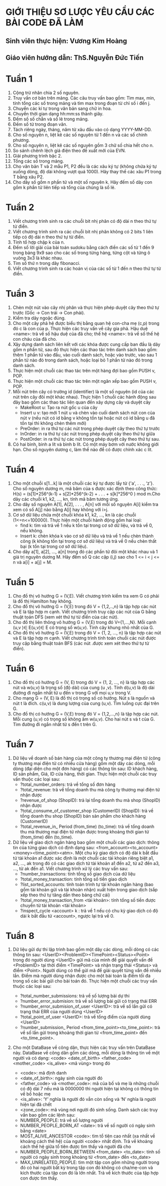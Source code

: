 # GIỚI THIỆU SƠ LƯỢC YÊU CẦU CÁC BÀI CODE ĐÃ LÀM
## Sinh viên thực hiện: Vương Kim Hoàng
## Giáo viên hướng dẫn: ThS.Nguyễn Đức Tiến

# **Tuần 1**
1. Cộng trừ nhân chia 2 số nguyên. 
2. Truy vấn cơ bản trên mảng. Các câu truy vấn bao gồm: Tìm max, min, tính tổng các số trong mảng và tìm max trong đoạn từ chỉ số i đến j.
3. Chuyển các kí tự trong văn bản sang chữ in hoa.
4. Chuyển thời gian dạng hh:mm:ss thành giây.
5. Đếm số số chẵn và số lẻ trong mảng.
6. Đếm số từ trong đoạn văn.
7. Tách riêng ngày, tháng, năm từ xâu đầu vào có dạng YYYY-MM-DD.
8. Cho số nguyên n, liệt kê các số nguyên từ 1 đến n và các số chính phương. 
9. Cho số nguyên n, liệt kê các số nguyên gồm 3 chữ số chia hết cho n.
10. So sánh chênh lệch giá điện theo đề xuất mới của EVN.
11. Giải phương trình bậc 2.
12. Tổng các số trong mảng.
13. Cho văn bản T và 2 mẫu P1, P2 đều là các xâu ký tự (không chứa ký tự xuống dòng, độ dài không vượt quá 1000). Hãy thay thế các xâu P1 trong T bằng xâu P2.
14. Cho dãy số gồm n phần tử và một số nguyên k. Hãy đếm số dãy con gồm k phần tử liên tiếp và tổng của chúng là số lẻ.
    
# **Tuần 2**
1. Viết chương trình sinh ra các chuỗi bit nhị phân có độ dài n theo thứ tự từ điển.
2. Viết chương trình sinh ra các chuỗi bit nhị phân không có 2 bits 1 liên tiếp có độ dài n theo thứ tự từ điển.
3. Tính tổ hợp chập k của n.
4. Đếm số lời giải của bài toán sudoku bằng cách điền các số từ 1 đến 9 trong bảng 9x9 sao cho các số trong từng hàng, từng cột và từng ô vuông 3x3 là khác nhau.
5. Tìm số thứ n trong dãy fibonacci.
6. Viết chương trình sinh ra các hoán vị của các số từ 1 đến n theo thứ tự từ điển.
   
# **Tuần 3**
1. Chèn một nút vào cây nhị phân và thực hiện phép duyệt cây theo thứ tự trước (Gốc -> Con trái -> Con phải).
2. Kiểm tra dãy ngoặc đúng.
3. Cho một cây phả hệ được biểu thị bằng quan hệ con-cha mẹ (c,p) trong đó c là con của p. Thực hiện các truy vấn về cây gia phả. Hậu duệ \<name>: trả về số hậu duệ của <name> đã cho; thế hệ \<name>: trả về số thế hệ con cháu của <name> đã cho.
4. Xây dựng danh sách liên kết với các khóa được cung cấp ban đầu là dãy gồm n phần tử, sau đó thực hiện các thao tác trên danh sách bao gồm: thêm 1 phần tử vào đầu, vào cuối danh sách, hoặc vào trước, vào sau 1 phần tử nào đó trong danh sách, hoặc loại bỏ 1 phần tử nào đó trong danh sách.
5. Thực hiện một chuỗi các thao tác trên một hàng đợi bao gồm PUSH v, POP.
6. Thực hiện một chuỗi các thao tác trên một ngăn xếp bao gồm PUSH v, POP.
7. Mỗi nút trên cây có trường id (identifier) là một số nguyên (id của các nút trên cây đôi một khác nhau). Thực hiện 1 chuỗi các hành động sau đây bao gồm các thao tác liên quan đến xây dựng cây và duyệt cây
    - MakeRoot u: Tạo ra nút gốc u của cây
    - Insert u v: tạo mới 1 nút u và chèn vào cuối danh sách nút con của nút v (nếu nút có id bằng v không tồn tại hoặc nút có id bằng u đã tồn tại thì không chèn thêm mới)
    - PreOrder: in ra thứ tự các nút trong phép duyệt cây theo thứ tự trước
    - InOrder: in ra thứ tự các nút trong phép duyệt cây theo thứ tự giữa
    - PostOrder: in ra thứ tự các nút trong phép duyệt cây theo thứ tự sau.
8. Có hai bình, bình a lít và bình b lít. Có một máy bơm với nước không giới hạn. Cho số nguyên dương c, làm thế nào để có được chính xác c lít.

# **Tuần 4**
1. Cho một chuỗi s[1…k] là một chuỗi các ký tự được lấy từ {'a', . . ., ‘z’}. Cho số nguyên dương m, mã băm của s được xác định theo công thức: H(s) = (s[1]*256^(k-1) + s[2]*256^(k-2) + . . . + s[k]*256^0 ) mod m.Cho dãy các chuỗi k1, k2, …, kn, tính mã băm tương ứng.
2. Cho dãy số nguyên A[1], A[2], . . . , A[n] với mỗi số nguyên A[i] kiểm tra xem có số A[j] nào bằng A[i] hay không với i>j.
3. Cơ sở dữ liệu chứa một chuỗi khóa k1, k2, ..., kn là các chuỗi (1<=n<=100000). Thực hiện một chuỗi hành động gồm hai loại:
    - find k: tìm và trả về 1 nếu k tồn tại trong cơ sở dữ liệu, và trả về 0, nếu không.
    - Insert k: chèn khóa k vào cơ sở dữ liệu và trả về 1 nếu chèn thành công (k không tồn tại trong cơ sở dữ liệu) và trả về 0 nếu chèn thất bại (k tồn tại trong cơ sở dữ liệu).
4. Cho dãy a[1], a[2], ..., a[n] trong đó các phần tử đôi một khác nhau và 1 giá trị nguyên dương M. Hãy đếm số Q các cặp (i,j) sao cho 1 <= i < j <= n và a[i] + a[j] = M.

# **Tuần 5**
1. Cho đồ thị vô hướng G = (V,E). Viết chương trình kiểm tra xem G có phải là đồ thị Hamilton hay không.
2. Cho đồ thị vô hướng G = (V,E) trong đó V = {1,2,..,n} là tập hợp các nút và E là tập hợp m cạnh. Viết chương trình truy cập các nút của G bằng thuật toán DFS (xem xét thứ tự từ điển của các nút).
3. Cho đồ thị liên thông vô hướng G = (V,E) trong đó V={1,…,N}. Mỗi cạnh (u,v )∈ E(u,v)∈ E có trọng số w(u,v). Tính cây khung nhỏ nhất của G.
4. Cho đồ thị vô hướng G = (V,E) trong đó V = {1, 2, ..., n} là tập hợp các nút và E là tập hợp m cạnh. Viết chương trình tính toán chuỗi các nút được truy cập bằng thuật toán BFS (các nút .được xem xét theo thứ tự từ điển).
   
# **Tuần 6**
1. Cho đồ thị có hướng G = (V, E) trong đó V = {1, 2, ..., n} là tập hợp các nút và w(u,v) là trọng số (độ dài) của cung (u ,v). Tính d(u,v) là độ dài đường đi ngắn nhất từ u đến v trong G với mọi u,v trong V.
2. Cho mạng G = (V, E) là đồ thị có trọng số có hướng. Nút s là nguồn và nút t là đích. c(u,v) là dung lượng của cung (u,v). Tìm luồng cực đại trên G.
3. Cho đồ thị có hướng G = (V,E) trong đó V = {1,2,...,n} là tập hợp các nút. Mỗi cung (u,v) có trọng số không âm w(u,v). Cho hai nút s và t của G. Tìm đường đi ngắn nhất từ s đến t trên G.

# **Tuần 7**
1. Dữ liệu về doanh số bán hàng của một công ty thương mại điện tử (công ty thương mại điện tử có nhiều cửa hàng) gồm một dãy các dòng, mỗi dòng (đại diện cho một đơn hàng) có các thông tin sau: ID khách hàng, ID sản phẩm, Giá, ID cửa hàng, thời gian.
Thực hiện một chuỗi các truy vấn thuộc các loại sau:
    - ?total_number_orders: trả về tổng số đơn hàng
    - ?total_revenue: trả về tổng doanh thu mà công ty thương mại điện tử nhận được
    - ?revenue_of_shop (ShopID): trả lại tổng doanh thu mà shop (ShopID) nhận được
    - ?total_consume_of_customer_shop (CustomerID) (ShopID): trả về tổng doanh thu shop (ShopID) bán sản phẩm cho khách hàng (CustomerID)
    - ?total_revenue_in_ Period (from_time) (to_time): trả về tổng doanh thu mà thương mại điện tử nhận được trong khoảng thời gian từ (from_time) đến (to_time).
2. Dữ liệu về giao dịch ngân hàng bao gồm một chuỗi các giao dịch: thông tin của từng giao dịch có định dạng sau: \<from_account>\<to_account>\<money>\<time_point>\<atm>. Một chu kỳ giao dịch có độ dài k bắt đầu từ tài khoản a1 được xác định là một chuỗi các tài khoản riêng biệt a1, a2, …, ak trong đó có các giao dịch từ tài khoản a1 đến a2, từ a2 đến a3, …, từ ak đến a1.
Viết chương trình xử lý các truy vấn sau:
    - ?number_transactions: tính tổng số giao dịch của dữ liệu
    - ?total_money_transaction: tính tổng số tiền giao dịch
    - ?list_sorted_accounts: tính toán trình tự tài khoản ngân hàng (bao gồm tài khoản gửi và tài khoản nhận) xuất hiện trong giao dịch (sắp xếp theo thứ tự tăng dần theo bảng chữ cái)
    - ?total_money_transaction_from <tài khoản>: tính tổng số tiền được chuyển từ tài khoản <tài khoản>
    - ?inspect_cycle \<account> k : trả về 1 nếu có chu kỳ giao dịch có độ dài k bắt đầu từ \<account>, ngược lại trả về 0.

# **Tuần 8**
1. Dữ liệu gửi dự thi lập trình bao gồm một dãy các dòng, mỗi dòng có các thông tin sau: \<UserID>\<ProblemID>\<TimePoint>\<Status>\<Point> trong đó người dùng \<UserID> gửi mã của mình để giải quyết vấn đề \<ProblemID> tại thời điểm \<TimePoint> và nhận trạng thái \<Status> và điểm \<Point>. Người dùng có thể gửi mã để giải quyết từng vấn đề nhiều lần. Điểm mà người dùng nhận được cho một bài toán là điểm tối đa trong số các bài gửi cho bài toán đó. 
Thực hiện một chuỗi các truy vấn thuộc các loại sau:
    - ?total_number_submissions: trả về số lượng bài dự thi
    - ?number_error_submision: trả về số lượng bài gửi có trạng thái ERR
    - ?number_error_submision_of_user \<UserID>: trả về số lần gửi có trạng thái ERR của người dùng \<UserID>
    - ?total_point_of_user \<UserID>: trả về tổng điểm của người dùng \<UserID>
    - ?number_submission_ Period \<from_time_point>\<to_time_point>: trả về số lần gửi trong khoảng thời gian từ <from_time_point> đến <to_time_point>.

2. Cho một DataBase về công dân, thực hiện các truy vấn trên DataBase này. DataBase về công dân gồm các dòng, mỗi dòng là thông tin về một người và có dạng: \<code> <date_of_birth> <father_code> <mother_code> <is_alive> <mã vùng> trong đó
    - \<code>: mã định danh
    - <date_of_birth>: ngày sinh của người đó 
    - <father_code> và <mother_code>: mã của bố và mẹ là những chuỗi có độ dài 7 nếu mã là 0000000 thì người hiện tại không có thông tin về bố hoặc mẹ
    - <is_alive>: ‘Y’ nghĩa là người đó vẫn còn sống và ‘N’ nghĩa là người hiện tại đã chết
    - <zone_code>: mã vùng nơi người đó sinh sống. 
Danh sách các truy vấn bao gồm các lệnh sau:
    - NUMBER_PEOPLE: trả về số lượng người 
    - NUMBER_PEOPLE_BORN_AT \<date>: trả về số người có ngày sinh bằng \<date>
    - MOST_ALIVE_ANCESTOR \<code>: tìm tổ tiên cao nhất (xa nhất về khoảng cách thế hệ) của người \<code> nhất định. Trả về khoảng cách thế hệ giữa tổ tiên được tìm thấy và người đã cho
    - NUMBER_PEOPLE_BORN_BETWEEN <from_date> <to_date>: tính số người có ngày sinh trong khoảng từ <from_date> đến <to_date>
    - MAX_UNRELATED_PEOPLE: tìm một tập con gồm những người trong đó có hai người bất kỳ trong tập con đó không có cha/mẹ-con và kích thước của tập con đó là lớn nhất. Trả về kích thước của tập hợp con được tìm thấy.



    
   
 